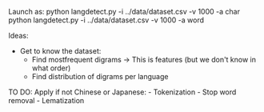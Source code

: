 
Launch as: 
python langdetect.py -i ../data/dataset.csv -v 1000 -a char
python langdetect.py -i ../data/dataset.csv -v 1000 -a word


Ideas:
- Get to know the dataset:
	- Find mostfrequent digrams -> This is features (but we don't know in what order)
	- Find distribution of digrams per language


TO DO:
	Apply if not Chinese or Japanese: 
		- Tokenization
		- Stop word removal
		- Lematization


